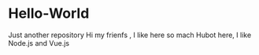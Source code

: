 # Hello-World
Just another repository
Hi my frienfs , I like here so mach
Hubot here, I like Node.js and Vue.js 
